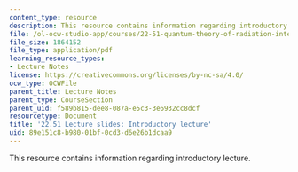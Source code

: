 ```yaml
---
content_type: resource
description: This resource contains information regarding introductory lecture.
file: /ol-ocw-studio-app/courses/22-51-quantum-theory-of-radiation-interactions-fall-2012/89e151c8b98001bf0cd3d6e26b1dcaa9_MIT22_51F12_intro.pdf
file_size: 1864152
file_type: application/pdf
learning_resource_types:
- Lecture Notes
license: https://creativecommons.org/licenses/by-nc-sa/4.0/
ocw_type: OCWFile
parent_title: Lecture Notes
parent_type: CourseSection
parent_uid: f589b815-dee8-087a-e5c3-3e6932cc8dcf
resourcetype: Document
title: '22.51 Lecture slides: Introductory lecture'
uid: 89e151c8-b980-01bf-0cd3-d6e26b1dcaa9
---
```

This resource contains information regarding introductory lecture.